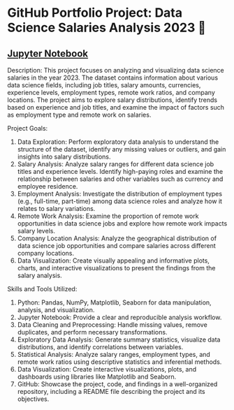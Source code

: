 # GitHub Portfolio Project: Data Science Salaries Analysis 2023 💸
## [Jupyter Notebook](https://github.com/georgemcculloch/datasalaries/blob/main/data%20salaries.ipynb)


Description:
This project focuses on analyzing and visualizing data science salaries in the year 2023. The dataset contains information about various data science fields, including job titles, salary amounts, currencies, experience levels, employment types, remote work ratios, and company locations. The project aims to explore salary distributions, identify trends based on experience and job titles, and examine the impact of factors such as employment type and remote work on salaries.

Project Goals:

1. Data Exploration: Perform exploratory data analysis to understand the structure of the dataset, identify any missing values or outliers, and gain insights into salary distributions.
2. Salary Analysis: Analyze salary ranges for different data science job titles and experience levels. Identify high-paying roles and examine the relationship between salaries and other variables such as currency and employee residence.
3. Employment Analysis: Investigate the distribution of employment types (e.g., full-time, part-time) among data science roles and analyze how it relates to salary variations.
4. Remote Work Analysis: Examine the proportion of remote work opportunities in data science jobs and explore how remote work impacts salary levels.
5. Company Location Analysis: Analyze the geographical distribution of data science job opportunities and compare salaries across different company locations.
6. Data Visualization: Create visually appealing and informative plots, charts, and interactive visualizations to present the findings from the salary analysis.

Skills and Tools Utilized:

1. Python: Pandas, NumPy, Matplotlib, Seaborn for data manipulation, analysis, and visualization.
2. Jupyter Notebook: Provide a clear and reproducible analysis workflow.
3. Data Cleaning and Preprocessing: Handle missing values, remove duplicates, and perform necessary transformations.
4. Exploratory Data Analysis: Generate summary statistics, visualize data distributions, and identify correlations between variables.
5. Statistical Analysis: Analyze salary ranges, employment types, and remote work ratios using descriptive statistics and inferential methods.
6. Data Visualization: Create interactive visualizations, plots, and dashboards using libraries like Matplotlib and Seaborn.
7. GitHub: Showcase the project, code, and findings in a well-organized repository, including a README file describing the project and its objectives.
